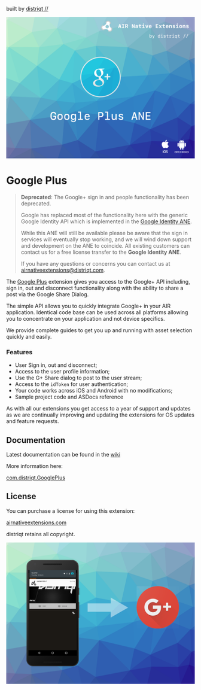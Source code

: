 built by [distriqt //](https://airnativeextensions.com) 

![](images/hero.png)

# Google Plus

> 
> **Deprecated**: The Google+ sign in and people functionality has been deprecated.
> 
> Google has replaced most of the functionality here with the generic Google Identity API which is 
> implemented in the [Google Identity ANE](https://airnativeextensions.com/extension/com.distriqt.GoogleIdentity).
> 
> While this ANE will still be available please be aware that the sign in services will eventually stop working, 
> and we will wind down support and development on the ANE to coincide. 
> All existing customers can contact us for a free license transfer to the **Google Identity ANE**.
> 
> If you have any questions or concerns you can contact us at [airnativeextensions@distriqt.com](mailto:airnativeextensions@distriqt.com).
>

The [Google Plus](https://airnativeextensions.com/extension/com.distriqt.GooglePlus) extension 
gives you access to the Google+ API including, sign in, out and disconnect functionality along 
with the ability to share a post via the Google Share Dialog.

The simple API allows you to quickly integrate Google+ in your AIR application. Identical code 
base can be used across all platforms allowing you to concentrate on your application and not 
device specifics.

We provide complete guides to get you up and running with asset selection quickly and easily.


### Features

- User Sign in, out and disconnect;
- Access to the user profile information;
- Use the G+ Share dialog to post to the user stream;
- Access to the `idToken` for user authentication;
- Your code works across iOS and Android with no modifications;
- Sample project code and ASDocs reference

As with all our extensions you get access to a year of support and updates as we are continually 
improving and updating the extensions for OS updates and feature requests.


## Documentation

Latest documentation can be found in the [wiki](https://github.com/distriqt/ANE-GooglePlus/wiki)

More information here: 

[com.distriqt.GooglePlus](https://airnativeextensions.com/extension/com.distriqt.GooglePlus)



## License

You can purchase a license for using this extension:

[airnativeextensions.com](https://airnativeextensions.com/)

distriqt retains all copyright.


![](images/promo.png)